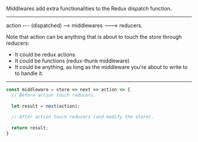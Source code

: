 Middlwares add extra functionalities to the Redux dispatch function.

---

action --- (dispatched) --> middlewares ---> reducers.

Note that action can be anything that is about to touch the store through reducers:
- It could be redux actions
- It could be functions (redux-thunk middleware)
- It could be anything, as long as the middleware you're about to write to to handle it.

---

```javascript
const middleware = store => next => action => {
  // Before action touch reducers.
  
  let result = next(action);
  
  // After action touch reducers (and modify the store).
  
  return result;
}
```


